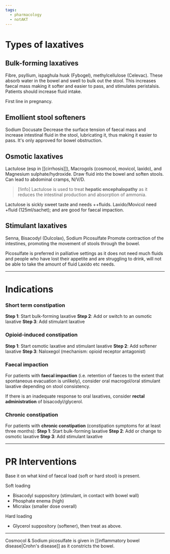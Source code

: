 ```yaml
---
tags:
  - pharmacology
  - notAKT
---
```

# Types of laxatives
## Bulk-forming laxatives
Fibre, psyllium, ispaghula husk (Fybogel), methylcellulose (Celevac). 
These absorb water in the bowel and swell to bulk out the stool. This increases faecal mass making it softer and easier to pass, and stimulates peristalsis. 
Patients should increase fluid intake. 

First line in pregnancy. 
## Emollient stool softeners 
Sodium Docusate
Decrease the surface tension of faecal mass and increase intestinal fluid in the stool, lubricating it, thus making it easier to pass.
It's only approved for bowel obstruction. 

## Osmotic laxatives
Lactulose (esp in [[cirrhosis]]), Macrogols (cosmocol, movicol, laxido), and Magnesium sulphate/hydroxide. 
Draw fluid into the bowel and soften stools.
Can lead to abdominal cramps, N/V/D. 

>[!info]
>Lactulose is used to treat **hepatic encephalopathy** as it reduces the intestinal production and absorption of ammonia.

Lactulose is sickly sweet taste and needs ++fluids. 
Laxido/Movicol need +fluid (125ml/sachet); and are good for faecal impaction. 
## Stimulant laxatives
Senna, Bisacodyl (Dulcolax), Sodium Picosulfate
Promote contraction of the intestines, promoting the movement of stools through the bowel.

Picosulfate is preferred in palliative settings as it does not need much fluids and people who have lost their appetite and are struggling to drink, will not be able to take the amount of fluid Laxido etc needs. 

---
# Indications
### Short term constipation
**Step 1**: Start bulk-forming laxative
**Step 2**: Add or switch to an osmotic laxative
**Step 3**: Add stimulant laxative

### Opioid-induced constipation
**Step 1**: Start osmotic laxative and stimulant laxative
**Step 2**: Add softener laxative
**Step 3**: Naloxegol (mechanism: opioid receptor antagonist)

### Faecal impaction
For patients with **faecal impaction** (i.e. retention of faeces to the extent that spontaneous evacuation is unlikely), consider oral macrogol/oral stimulant laxative depending on stool consistency.

If there is an inadequate response to oral laxatives, consider **rectal administration** of bisacodyl/glycerol.

### Chronic constipation
For patients with **chronic constipation** (constipation symptoms for at least three months):
**Step 1**: Start bulk-forming laxative
**Step 2**: Add or change to osmotic laxative
**Step 3**: Add stimulant laxative

---
# PR Interventions
Base it on what kind of faecal load (soft or hard stool) is present. 

Soft loading
- Bisacodyl suppository (stimulant, in contact with bowel wall)
- Phosphate enema (high)
- Micralax (smaller dose overall)

Hard loading
- Glycerol suppository (softener), then treat as above.

---
Cosmocol & Sodium picosulfate is given in [[inflammatory bowel disease|Crohn's disease]] as it constricts the bowel. 